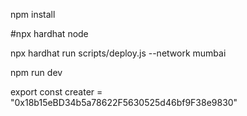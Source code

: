 npm install

#npx hardhat node

npx hardhat run scripts/deploy.js --network mumbai

npm run dev



export const creater = "0x18b15eBD34b5a78622F5630525d46bf9F38e9830"
